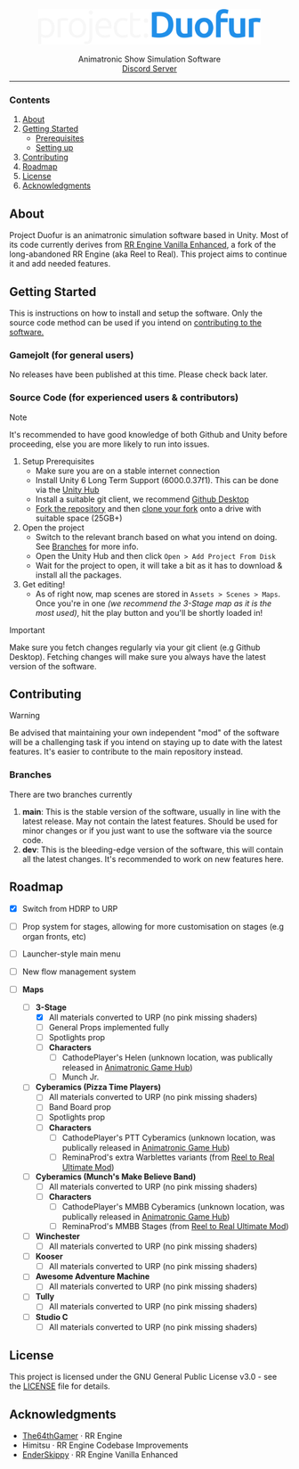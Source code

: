 <div align="center">
  <img width="400" src="/Branding/pd-dark.svg" alt="Material Bread logo">
  <p align="center">
    Animatronic Show Simulation Software<br/>
    <a href="https://discord.gg/U6Cs7njpFJ">Discord Server</a>
  </p>
</div>

---

### Contents
1. [About](#about)
2. [Getting Started](#getting-started)
    - [Prerequisites](#prerequisites)
    - [Setting up](#setting-up)
3. [Contributing](#contributing)
4. [Roadmap](#roadmap)
5. [License](#license)
6. [Acknowledgments](#acknowledgments)


## About
Project Duofur is an animatronic simulation software based in Unity. Most of its code currently derives from [RR Engine Vanilla Enhanced](https://github.com/EnderSkippy/RR-Engine-Vanilla-Enhanced), a fork of the long-abandoned RR Engine (aka Reel to Real). This project aims to continue it and add needed features.

## Getting Started
This is instructions on how to install and setup the software. Only the source code method can be used if you intend on [contributing to the software.](#contributing)

### Gamejolt (for general users)
No releases have been published at this time. Please check back later.

### Source Code (for experienced users & contributors)
> [!NOTE]
> It's recommended to have good knowledge of both Github and Unity before proceeding, else you are more likely to run into issues.

1. Setup Prerequisites
   - Make sure you are on a stable internet connection
   - Install Unity 6 Long Term Support (6000.0.37f1). This can be done via the [Unity Hub](https://docs.unity3d.com/hub/manual/InstallHub.html)
   - Install a suitable git client, we recommend [Github Desktop](https://desktop.github.com/download/)
   - [Fork the repository](https://docs.github.com/en/pull-requests/collaborating-with-pull-requests/working-with-forks/fork-a-repo#forking-a-repository) and then [clone your fork](https://docs.github.com/en/pull-requests/collaborating-with-pull-requests/working-with-forks/fork-a-repo#cloning-your-forked-repository) onto a drive with suitable space (25GB+)
2. Open the project
   - Switch to the relevant branch based on what you intend on doing. See [Branches](#branches) for more info.
   - Open the Unity Hub and then click `Open > Add Project From Disk`
   - Wait for the project to open, it will take a bit as it has to download & install all the packages.
4. Get editing!
   - As of right now, map scenes are stored in `Assets > Scenes > Maps`. Once you're in one *(we recommend the 3-Stage map as it is the most used)*, hit the play button and you'll be shortly loaded in!
> [!IMPORTANT]
> Make sure you fetch changes regularly via your git client (e.g Github Desktop). Fetching changes will make sure you always have the latest version of the software.

## Contributing

> [!WARNING]
> Be advised that maintaining your own independent "mod" of the software will be a challenging task if you intend on staying up to date with the latest features. It's easier to contribute to the main repository instead.

### Branches
There are two branches currently
1. **main**: This is the stable version of the software, usually in line with the latest release. May not contain the latest features. Should be used for minor changes or if you just want to use the software via the source code.
2. **dev**: This is the bleeding-edge version of the software, this will contain all the latest changes. It's recommended to work on new features here.

## Roadmap
- [x] Switch from HDRP to URP
- [ ] Prop system for stages, allowing for more customisation on stages (e.g organ fronts, etc)
- [ ] Launcher-style main menu
- [ ] New flow management system
    
- [ ] **Maps**   
  - [ ] **3-Stage**  
    - [x] All materials converted to URP (no pink missing shaders)
    - [ ] General Props implemented fully
    - [ ] Spotlights prop
    - [ ] **Characters**
      - [ ] CathodePlayer's Helen (unknown location, was publically released in [Animatronic Game Hub](https://discord.gg/WRQvaw6EM9))
      - [ ] Munch Jr.
  - [ ] **Cyberamics (Pizza Time Players)**
    - [ ] All materials converted to URP (no pink missing shaders)
    - [ ] Band Board prop
    - [ ] Spotlights prop
    - [ ] **Characters**
      - [ ] CathodePlayer's PTT Cyberamics (unknown location, was publically released in [Animatronic Game Hub](https://discord.gg/WRQvaw6EM9))
      - [ ] ReminaProd's extra Warblettes variants (from [Reel to Real Ultimate Mod](https://github.com/ReminaProd/RR-Engine-Ultimate-Mod))
  - [ ] **Cyberamics (Munch's Make Believe Band)**  
      - [ ] All materials converted to URP (no pink missing shaders)
      - [ ] **Characters**
        - [ ] CathodePlayer's MMBB Cyberamics (unknown location, was publically released in [Animatronic Game Hub](https://discord.gg/WRQvaw6EM9))
        - [ ] ReminaProd's MMBB Stages (from [Reel to Real Ultimate Mod](https://github.com/ReminaProd/RR-Engine-Ultimate-Mod))
  - [ ] **Winchester**  
      - [ ] All materials converted to URP (no pink missing shaders)
  - [ ] **Kooser**  
      - [ ] All materials converted to URP (no pink missing shaders)
  - [ ] **Awesome Adventure Machine**  
      - [ ] All materials converted to URP (no pink missing shaders)
  - [ ] **Tully**  
      - [ ] All materials converted to URP (no pink missing shaders)
  - [ ] **Studio C**  
      - [ ] All materials converted to URP (no pink missing shaders)

## License
This project is licensed under the GNU General Public License v3.0 - see the [LICENSE](LICENSE) file for details.

## Acknowledgments
- [The64thGamer](https://github.com/The64thGamer) &middot; RR Engine
- Himitsu &middot; RR Engine Codebase Improvements
- [EnderSkippy](https://github.com/EnderSkippy) &middot; RR Engine Vanilla Enhanced


